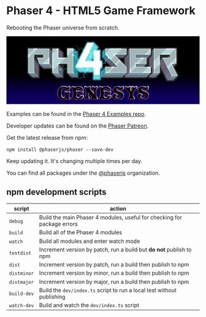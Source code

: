 # Phaser 4 - HTML5 Game Framework

Rebooting the Phaser universe from scratch.

![Phaser4](logo.png)

Examples can be found in the [Phaser 4 Examples repo](https://github.com/phaserjs/examples).

Developer updates can be found on the [Phaser Patreon](https://www.patreon.com/join/photonstorm).

Get the latest release from npm:

```
npm install @phaserjs/phaser --save-dev
```

Keep updating it. It's changing multiple times per day.

You can find all packages under the [@phaserjs](https://www.npmjs.com/settings/phaserjs/packages) organization.

## npm development scripts

| script | action |
| ------ | ------ |
| `debug` | Build the main Phaser 4 modules, useful for checking for package errors |
| `build` | Build all of the Phaser 4 modules |
| `watch` | Build all modules and enter watch mode |
| `testdist` | Increment version by patch, run a build but **do not** publish to npm |
| `dist` | Increment version by patch, run a build then publish to npm |
| `distminor` | Increment version by minor, run a build then publish to npm |
| `distmajor` | Increment version by major, run a build then publish to npm |
| `build-dev` | Build the `dev/index.ts` script to run a local test without publishing |
| `watch-dev` | Build and watch the `dev/index.ts` script |
